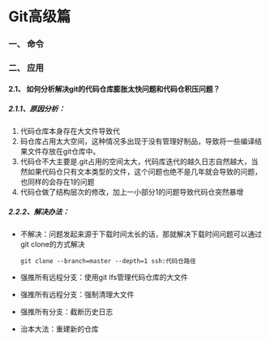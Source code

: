 # Git高级篇

### 一、 命令

### 二、 应用

#### 2.1、 如何分析解决git的代码仓库膨胀太快问题和代码仓积压问题？

##### 2.1.1、原因分析：

1. 代码仓库本身存在大文件导致代
2. 码仓库占用太大空间，这种情况多出现于没有管理好制品，导致将一些编译结果文件存放在git仓库中。
3. 代码仓不大主要是.git占用的空间太大，代码库迭代的越久日志自然越大，当然如果代码仓只有文本类型的文件，这个问题也绝不是几年就会导致的问题，也同样的会存在1的问题
4. 代码仓做了结构层次的修改，加上一小部分1的问题导致代码仓突然暴增



##### 2.2.2、解决办法：

- 不解决：问题发起来源于下载时间太长的话，那就解决下载时间问题可以通过git clone的方式解决

  ```shell
  git clone --branch=master --depth=1 ssh:代码仓路径
  ```

- 强推所有远程分支：使用git lfs管理代码仓库的大文件

- 强推所有远程分支：强制清理大文件

- 强推所有分支：截断历史日志

- 治本大法：重建新的仓库